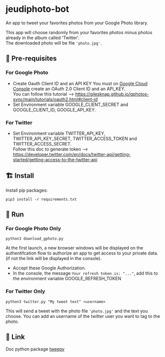 # jeudiphoto-bot

An app to tweet your favorites photos from your Google Photo library.

This app will choose randomly from your favorites photos minus photos already in the album called 'Twitter'.  
The downloaded photo will be file `'photo.jpg'`.

## 🚥 Pre-requisites
### For Google Photo
- Create Oauth Client ID and an API KEY
You must on [Google Cloud Console](https://console.cloud.google.com) create an OAuth 2.0 Client ID and an API_KEY.  
You can follow this tutorial --> https://gilesknap.github.io/gphotos-sync/main/tutorials/oauth2.html#client-id
- Set Environment variable GOOGLE_CLIENT_SECRET and GOOGLE_CLIENT_ID, GOOGLE_API_KEY.

### For Twitter
- Set Environment variable TWITTER_API_KEY, TWITTER_API_KEY_SECRET, TWITTER_ACCESS_TOKEN and TWITTER_ACCESS_SECRET.  
Follow this doc to generate token --> https://developer.twitter.com/en/docs/twitter-api/getting-started/getting-access-to-the-twitter-api

## 🏗️ Install
Install pip packages:
```
pip3 install -r requirements.txt
```

## 🚀 Run

### For Google Photo **Only**
```
python3 download_gphoto.py
```

At the first launch, a new browser windows will be displayed on the authentifcation flow to authorize an app to get access to your private data. (if not the link will be displayed in the console).  
- Accept these Google Authorization.
- In the console, the message `Your refresh token is: "..."`, add this to the environment variable GOOGLE_REFRESH_TOKEN

### For Twitter **Only**
```
python3 twitter.py "My tweet text" <username>
```
This will send a tweet with the photo file `'photo.jpg'` and the text you choose. You can add an username of the twitter user you want to tag to the photo.

## 🔗 Link
Doc python package [tweepy](https://docs.tweepy.org/en/stable/index.html)